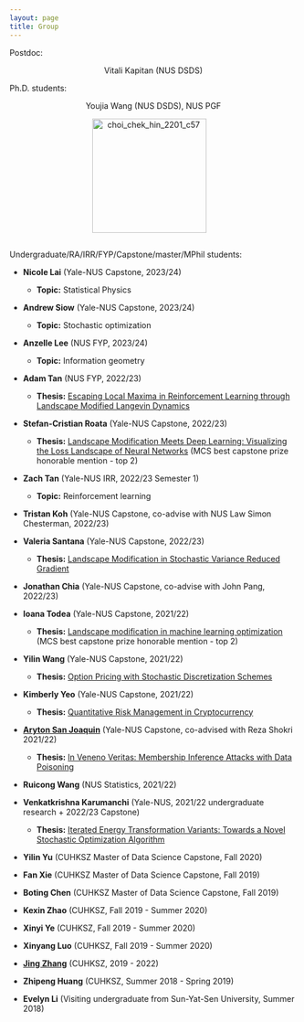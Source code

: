 ```yaml
---
layout: page
title: Group
---
```


Postdoc:

<p align="center">Vitali Kapitan (NUS DSDS)</p>

Ph.D. students:

<p align="center">Youjia Wang (NUS DSDS), NUS PGF</p>

<p align="center">
  <img style="margin: 0px 15px 15px 0px" src="https://mchchoi.github.io/images/Youjia Wang.jpg" alt="choi_chek_hin_2201_c57" width="200" height="200" />
</p>

Undergraduate/RA/IRR/FYP/Capstone/master/MPhil students:

<ul>
        <li>
            <p><strong>Nicole Lai</strong> (Yale-NUS Capstone, 2023/24)</p>
            <ul>
                <li><strong>Topic:</strong> Statistical Physics</li>
            </ul>
        </li>
        <li>
            <p><strong>Andrew Siow</strong> (Yale-NUS Capstone, 2023/24)</p>
            <ul>
                <li><strong>Topic:</strong> Stochastic optimization</li>
            </ul>
        </li>
        <li>
            <p><strong>Anzelle Lee</strong> (NUS FYP, 2023/24)</p>
            <ul>
                <li><strong>Topic:</strong> Information geometry</li>
            </ul>
        </li>
        <li>
            <p><strong>Adam Tan</strong> (NUS FYP, 2022/23)</p>
            <ul>
                <li><strong>Thesis:</strong> <a href="https://www.dropbox.com/scl/fi/a5pkvi5eyaecvu994u6h0/annotated-Tan20Adam-3.pdf?rlkey=fd4zlhi7o9vh76t5irp1euahs&dl=0">Escaping Local Maxima in Reinforcement Learning through Landscape Modified Langevin Dynamics</a></li>
            </ul>
        </li>
        <li>
            <p><strong>Stefan-Cristian Roata</strong> (Yale-NUS Capstone, 2022/23)</p>
            <ul>
                <li><strong>Thesis:</strong> <a href="https://www.dropbox.com/scl/fi/3pdvvefaq0ei037vv5lmb/CAPSTONE-STEFAN-CRISTIAN-ROATA.pdf?rlkey=13auheuyq21jpsklvbw4n74f8&dl=0">Landscape Modification Meets Deep Learning: Visualizing the Loss Landscape of Neural Networks</a> (MCS best capstone prize honorable mention - top 2)</li>
            </ul>
        </li>
        <li>
            <p><strong>Zach Tan</strong> (Yale-NUS IRR, 2022/23 Semester 1)</p>
            <ul>
                <li><strong>Topic:</strong> Reinforcement learning</li>
            </ul>
        </li>
        <li>
            <p><strong>Tristan Koh</strong> (Yale-NUS Capstone, co-advise with NUS Law Simon Chesterman, 2022/23)</p>
        </li>
        <li>
            <p><strong>Valeria Santana</strong> (Yale-NUS Capstone, 2022/23)</p>
            <ul>
                <li><strong>Thesis:</strong> <a href="https://www.dropbox.com/scl/fi/kurd6d2yfwl0jlox77ff7/CAPSTONE_Valeria_Santana-Landscape_Modification_in_SVRG.pdf?rlkey=2at0iil2n40k43lmeysa2f0gp&dl=0">Landscape Modification in Stochastic Variance Reduced Gradient</a></li>
            </ul>
        </li>
        <li>
            <p><strong>Jonathan Chia</strong> (Yale-NUS Capstone, co-advise with John Pang, 2022/23)</p>
        </li>
        <li>
            <p><strong>Ioana Todea</strong> (Yale-NUS Capstone, 2021/22)</p>
            <ul>
                <li><strong>Thesis:</strong> <a href="https://www.dropbox.com/s/udixjl16m2pcrur/Ioana_Todea_capstone.pdf?dl=0">Landscape modification in machine learning optimization</a> (MCS best capstone prize honorable mention - top 2)</li>
            </ul>
        </li>
        <li>
            <p><strong>Yilin Wang</strong> (Yale-NUS Capstone, 2021/22)</p>
            <ul>
                <li><strong>Thesis:</strong> <a href="https://www.dropbox.com/s/rim2ppc4slqi600/Capstone%20Final%20Report.pdf?dl=0">Option Pricing with Stochastic Discretization Schemes</a></li>
            </ul>
        </li>
        <li>
            <p><strong>Kimberly Yeo</strong> (Yale-NUS Capstone, 2021/22)</p>
            <ul>
                <li><strong>Thesis:</strong> <a href="https://www.dropbox.com/s/4eujk3gb5mni68y/YSS4103%20-%20MCS%20Capstone%20Thesis%20%28Kimberly%20Yeo%29.pdf?dl=0">Quantitative Risk Management in Cryptocurrency</a></li>
            </ul>
        </li>
        <li>
            <p><strong><a href="https://ajsanjoaquin.github.io/about/">Aryton San Joaquin</a></strong> (Yale-NUS Capstone, co-advised with Reza Shokri 2021/22)</p>
            <ul>
                <li><strong>Thesis:</strong> <a href="https://www.dropbox.com/s/wk9ibc0ev60l08w/MCS%20-%20Ayrton%20Justin%20Bulaong%20San%20Joaquin.pdf?dl=0">In Veneno Veritas: Membership Inference Attacks with Data Poisoning</a></li>
            </ul>
        </li>
        <li>
            <p><strong>Ruicong Wang</strong> (NUS Statistics, 2021/22)</p>
        </li>
        <li>
            <p><strong>Venkatkrishna Karumanchi</strong> (Yale-NUS, 2021/22 undergraduate research + 2022/23 Capstone)</p>
            <ul>
                <li><strong>Thesis:</strong> <a href="https://www.dropbox.com/scl/fi/sq5ebs6u7wjspzlv14rjb/ync_latex_capstone_master_updated-7.pdf?rlkey=41ch2j2fz7rksrc1tp0gjen9f&dl=0">Iterated Energy Transformation Variants: Towards a Novel Stochastic Optimization Algorithm</a></li>
            </ul>
        </li>
        <li>
            <p><strong>Yilin Yu</strong> (CUHKSZ Master of Data Science Capstone, Fall 2020)</p>
        </li>
        <li>
            <p><strong>Fan Xie</strong> (CUHKSZ Master of Data Science Capstone, Fall 2019)</p>
        </li>
        <li>
            <p><strong>Boting Chen</strong> (CUHKSZ Master of Data Science Capstone, Fall 2019)</p>
        </li>
        <li>
            <p><strong>Kexin Zhao</strong> (CUHKSZ, Fall 2019 - Summer 2020)</p>
        </li>
        <li>
            <p><strong>Xinyi Ye</strong> (CUHKSZ, Fall 2019 - Summer 2020)</p>
        </li>
        <li>
            <p><strong>Xinyang Luo</strong> (CUHKSZ, Fall 2019 - Summer 2020)</p>
        </li>
        <li>
            <p><strong><a href="https://jingzhang-323.github.io/">Jing Zhang</a></strong> (CUHKSZ, 2019 - 2022)</p>
        </li>
        <li>
            <p><strong>Zhipeng Huang</strong> (CUHKSZ, Summer 2018 - Spring 2019)</p>
        </li>
        <li>
            <p><strong>Evelyn Li</strong> (Visiting undergraduate from Sun-Yat-Sen University, Summer 2018)</p>
        </li>
</ul>
